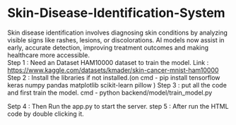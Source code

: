 # Skin-Disease-Identification-System
Skin disease identification involves diagnosing skin conditions by analyzing visible signs like rashes, lesions, or discolorations. AI models now assist in early, accurate detection, improving treatment outcomes and making healthcare more accessible.                                                                                                                                                                                           
Step 1 : Need an Dataset HAM10000 dataset to train the model. 
Link : https://www.kaggle.com/datasets/kmader/skin-cancer-mnist-ham10000
                                                                                                                                                                                                                        Step 2 : Install the libraries if not installed.(on cmd - pip install tensorflow keras numpy pandas matplotlib scikit-learn pillow
)
Step 3 : put all the code and first train the model.
cmd - python backend/model/train_model.py

Setp 4 : Then Run the app.py to start the server.
step 5 : After run the HTML code by double clicking it.
